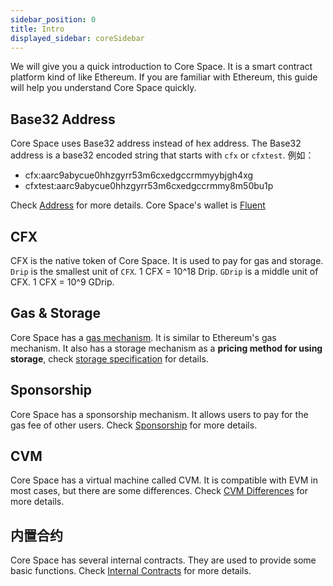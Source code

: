 ```yaml
---
sidebar_position: 0
title: Intro
displayed_sidebar: coreSidebar
---
```


We will give you a quick introduction to Core Space. It is a smart contract platform kind of like Ethereum. If you are familiar with Ethereum, this guide will help you understand Core Space quickly.

## Base32 Address

Core Space uses Base32 address instead of hex address. The Base32 address is a base32 encoded string that starts with `cfx` or `cfxtest`. 例如：

- cfx:aarc9abycue0hhzgyrr53m6cxedgccrmmyybjgh4xg
- cfxtest:aarc9abycue0hhzgyrr53m6cxedgccrmmy8m50bu1p

Check [Address](./addresses) for more details. Core Space's wallet is [Fluent](https://fluentwallet.com/)

## CFX

CFX is the native token of Core Space. It is used to pay for gas and storage. `Drip` is the smallest unit of `CFX`. 1 CFX = 10^18 Drip. `GDrip` is a middle unit of CFX. 1 CFX = 10^9 GDrip.

## Gas & Storage

Core Space has a [gas mechanism](../../general/conflux-basics/gas). It is similar to Ethereum's gas mechanism. It also has a storage mechanism as a **pricing method for using storage**, check [storage specification](./storage) for details.

## Sponsorship

Core Space has a sponsorship mechanism. It allows users to pay for the gas fee of other users. Check [Sponsorship](./sponsor-mechanism) for more details.

## CVM

Core Space has a virtual machine called CVM. It is compatible with EVM in most cases, but there are some differences. Check [CVM Differences](./vm-difference) for more details.

## 内置合约

Core Space has several internal contracts. They are used to provide some basic functions. Check [Internal Contracts](./internal-contracts) for more details.
